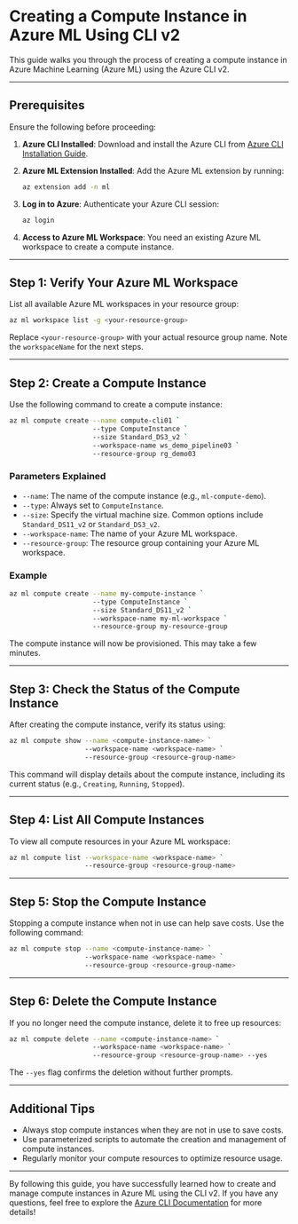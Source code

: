 # Creating a Compute Instance in Azure ML Using CLI v2

This guide walks you through the process of creating a compute instance in Azure Machine Learning (Azure ML) using the Azure CLI v2.

---

## **Prerequisites**

Ensure the following before proceeding:

1. **Azure CLI Installed**: Download and install the Azure CLI from [Azure CLI Installation Guide](https://learn.microsoft.com/en-us/cli/azure/install-azure-cli).
2. **Azure ML Extension Installed**: Add the Azure ML extension by running:

   ```bash
   az extension add -n ml
   ```

3. **Log in to Azure**: Authenticate your Azure CLI session:

   ```bash
   az login
   ```

4. **Access to Azure ML Workspace**: You need an existing Azure ML workspace to create a compute instance.

---

## **Step 1: Verify Your Azure ML Workspace**

List all available Azure ML workspaces in your resource group:

```bash
az ml workspace list -g <your-resource-group>
```

Replace `<your-resource-group>` with your actual resource group name. Note the `workspaceName` for the next steps.

---

## **Step 2: Create a Compute Instance**

Use the following command to create a compute instance:

```bash
az ml compute create --name compute-cli01 `
                     --type ComputeInstance `
                     --size Standard_DS3_v2 `
                     --workspace-name ws_demo_pipeline03 `
                     --resource-group rg_demo03
```


### **Parameters Explained**
- `--name`: The name of the compute instance (e.g., `ml-compute-demo`).
- `--type`: Always set to `ComputeInstance`.
- `--size`: Specify the virtual machine size. Common options include `Standard_DS11_v2` or `Standard_DS3_v2`.
- `--workspace-name`: The name of your Azure ML workspace.
- `--resource-group`: The resource group containing your Azure ML workspace.

### **Example**

```bash
az ml compute create --name my-compute-instance `
                     --type ComputeInstance `
                     --size Standard_DS11_v2 `
                     --workspace-name my-ml-workspace `
                     --resource-group my-resource-group
```

The compute instance will now be provisioned. This may take a few minutes.

---

## **Step 3: Check the Status of the Compute Instance**

After creating the compute instance, verify its status using:

```bash
az ml compute show --name <compute-instance-name> `
                   --workspace-name <workspace-name> `
                   --resource-group <resource-group-name>
```

This command will display details about the compute instance, including its current status (e.g., `Creating`, `Running`, `Stopped`).

---

## **Step 4: List All Compute Instances**

To view all compute resources in your Azure ML workspace:

```bash
az ml compute list --workspace-name <workspace-name> `
                   --resource-group <resource-group-name>
```

---

## **Step 5: Stop the Compute Instance**

Stopping a compute instance when not in use can help save costs. Use the following command:

```bash
az ml compute stop --name <compute-instance-name> `
                   --workspace-name <workspace-name> `
                   --resource-group <resource-group-name>
```

---

## **Step 6: Delete the Compute Instance**

If you no longer need the compute instance, delete it to free up resources:

```bash
az ml compute delete --name <compute-instance-name> `
                     --workspace-name <workspace-name> `
                     --resource-group <resource-group-name> --yes
```

The `--yes` flag confirms the deletion without further prompts.

---

## **Additional Tips**

- Always stop compute instances when they are not in use to save costs.
- Use parameterized scripts to automate the creation and management of compute instances.
- Regularly monitor your compute resources to optimize resource usage.

---

By following this guide, you have successfully learned how to create and manage compute instances in Azure ML using the CLI v2. If you have any questions, feel free to explore the [Azure CLI Documentation](https://learn.microsoft.com/en-us/cli/azure/ml) for more details!
